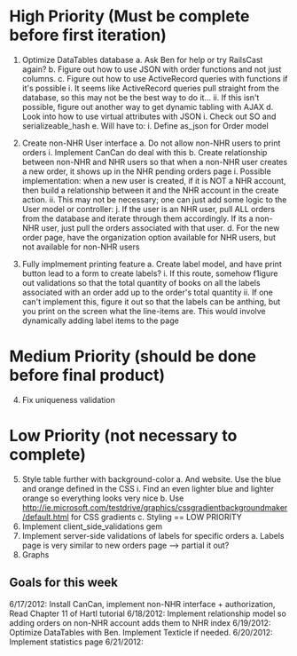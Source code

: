 # High Priority (Must be complete before first iteration)

1. Optimize DataTables database
  a. Ask Ben for help or try RailsCast again?
  b. Figure out how to use JSON with order functions and not just columns.
  c. Figure out how to use ActiveRecord queries with functions if it's possible
    i. It seems like ActiveRecord queries pull straight from the database, so this may not be the best way to do it...
    ii. If this isn't possible, figure out another way to get dynamic tabling with AJAX
  d. Look into how to use virtual attributes with JSON
    i. Check out SO and serializeable_hash
  e. Will have to:
    i. Define as_json for Order model

2. Create non-NHR User interface
  a. Do not allow non-NHR users to print orders
    i. Implement CanCan do deal with this
  b. Create relationship between non-NHR and NHR users so that when a non-NHR user creates a new order, it shows up in
     the NHR pending orders page
     i. Possible implementation: when a new user is created, if it is NOT a NHR account, then build a relationship
     between it and the NHR account in the create action.
     ii. This may not be necessary; one can just add some logic to the User model or controller:
       j. If the user is an NHR user, pull ALL orders from the database and iterate through them accordingly. If its a non-NHR user, just pull the orders
       associated with that user.
  d. For the new order page, have the organization option available for NHR users, but not available for non-NHR users

3. Fully implmement printing feature
  a. Create label model, and have print button lead to a form to create labels?
    i. If this route, somehow f1igure out validations so that the total quantity of books on all the labels associated with an order add up to the order's total quantity
    ii. If one can't implement this, figure it out so that the labels can be anthing, but you print on the screen what the line-items are. This would involve dynamically adding label items to the page

# Medium Priority (should be done before final product)

4. Fix uniqueness validation

# Low Priority (not necessary to complete)

5. Style table further with background-color
  a. And website. Use the blue and orange defined in the CSS
    i. Find an even lighter blue and lighter orange so everything looks very nice
  b. Use http://ie.microsoft.com/testdrive/graphics/cssgradientbackgroundmaker/default.html for CSS gradients
  c. Styling == LOW PRIORITY
6. Implement client_side_validations gem
7. Implement server-side validations of labels for specific orders
  a. Labels page is very similar to new orders page --> partial it out?
8. Graphs

## Goals for this week 
6/17/2012: Install CanCan, implement non-NHR interface + authorization, Read Chapter 11 of Hartl tutorial
6/18/2012: Implement relationship model so adding orders on non-NHR account adds them to NHR index
6/19/2012: Optimize DataTables with Ben. Implement Texticle if needed.
6/20/2012: Implement statistics page
6/21/2012: 